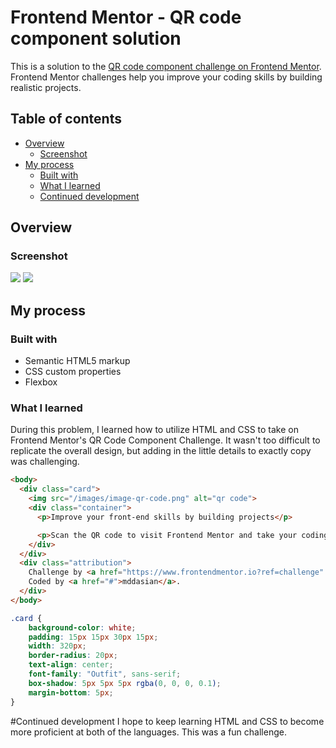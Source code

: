 # Frontend Mentor - QR code component solution

This is a solution to the [QR code component challenge on Frontend Mentor](https://www.frontendmentor.io/challenges/qr-code-component-iux_sIO_H). Frontend Mentor challenges help you improve your coding skills by building realistic projects. 

## Table of contents

- [Overview](#overview)
  - [Screenshot](#screenshot)
- [My process](#my-process)
  - [Built with](#built-with)
  - [What I learned](#what-i-learned)
  - [Continued development](#continued-development)

## Overview

### Screenshot

![](/screenshots/qr-screenshot-desktop.jpg)
![](/screenshots/qr-screenshot-mobile.jpg)

## My process

### Built with

- Semantic HTML5 markup
- CSS custom properties
- Flexbox

### What I learned

During this problem, I learned how to utilize HTML and CSS to take on Frontend Mentor's QR Code Component Challenge. It wasn't too difficult to replicate the overall design, but adding in the little details to exactly copy was challenging. 

```html
<body>
  <div class="card">
    <img src="/images/image-qr-code.png" alt="qr code">
    <div class="container">
      <p>Improve your front-end skills by building projects</p>

      <p>Scan the QR code to visit Frontend Mentor and take your coding skills to the next level</p>
    </div>
  </div>
  <div class="attribution">
    Challenge by <a href="https://www.frontendmentor.io?ref=challenge" target="_blank">Frontend Mentor</a>. 
    Coded by <a href="#">mddasian</a>.
  </div>
</body>
```
```css
.card {
    background-color: white;
    padding: 15px 15px 30px 15px;
    width: 320px;
    border-radius: 20px;
    text-align: center;
    font-family: "Outfit", sans-serif;
    box-shadow: 5px 5px 5px rgba(0, 0, 0, 0.1);
    margin-bottom: 5px;
}
```

#Continued development
I hope to keep learning HTML and CSS to become more proficient at both of the languages. This was a fun challenge.

